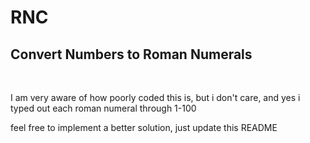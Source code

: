 # RNC
## Convert Numbers to Roman Numerals

<br>

I am very aware of how poorly coded this is, but i don't care, and yes i typed out each roman numeral through 1-100

feel free to implement a better solution, just update this README